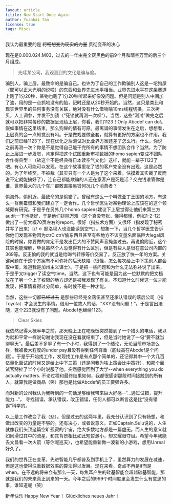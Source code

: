 ```yaml
---
layout: article
titile: New Start Once Again
author: Yuanhai Tan
license: true
tags: Miscs
---
```


我认为最重要的是 ~~将畅想变为现实的力量~~ 贯彻变革的决心

现在是0.000.024.M03，过去的一年由完全灰黑色的前9个月和晴空万里的后三个月组成。

> 先嗦某公司，我观测到的文化是骗与偷。

骗别人，骗上层，最致命的是骗自己。也许为了自己的工作欺骗别人这是一坨狗屎（耶可以正大光明的说啦）的东西和业界先进水平相当。业界先进水平在这条赛道上跑了1分20秒，某物也跑了1分20秒听起来好像没问题。但是问题是别人中间加了油，用的是一点抓地没有的胎，记时还是从20秒开始的。当然，这只是类比和现实世界里的任何事务没有关联，绝对没有什么借物喻10ms线程切换，三次拷贝，人工调参，并发不加锁（“死锁就再测一次呗”）。当然，这些“测试”做完之后就可以把非常每秒的数据呈现给上层，你看，我们1123！Only Abcdef can do!。假如事情在这里结束，那么狗屎的情有可原。最离谱的事情发生在之后，想想看，上层真的会一点知觉没有吗。于是做戏要做全套，就算有更好的方案也不许用。我们之前已经1123了，现在优化之后测试对比业界方案还差了怎么行。什么，你说之前再测一次？你是不是觉得自己能干完所有的事情不想团队合作？当然，为了防止上层进一步发觉，肯定得把这个试图重新审视数据的homo sapien变成不团队合作得典型！（欸这个不是经典得日本读空气文化）这样，就能一辈子1123了吧。有心人可能可以发现，在这个故事里花了钱的客户完全没有出现，这是必然的。为了年终奖，不被裁（其实只有一个人是为了这个来着，估摸着其实裁了反而说不定就能搞好了），连自己都能欺骗的人还在意客户是死是活？交完钱谁管你是谁，世界最大的几个车厂都敢直接黑钱何况几个消费者？

偷海外，偷附近，最致命的是偷错了。曾经有这么一个叫做亚丁王国的地方，有这么一群倒霉蛋和我们建立了一定合作。几个哲学医生对某物理论上应该在的这个领域颇有研究。于是乎在另外几个homo sapiens建议下上层觉得让他们来第三方audit一下也挺好，于是他们排除万难（这个真没夸张，懂得都懂，例如1-2-12）做出了一份大概70页左右的report。很好（指技术方面）又很坏（指发现了秘密并写了出来）[// <- 额洛坝人也没能读到空气] 。想象一下，当几个哲学医生告诉你他们发现某物因为ctrC ctrV偷东西且甚至有些地方不该变量名面临巨大legal风险的时候，你要做的肯定不是发出巨大的不赞同声音掩盖过去。再说偷附近，这个其实也能理解，毕竟虽然个人没觉得有什么区别，但是有些人是很在意公司内部的369等。反正偷的我的就当是给晦气转移等价交易了，反正放了快一年的方案。关键问题在于这个方案有不可弥补的后天缺陷（很怪，怎么每次给上中下策别人都会取中策，难道我是加州主义谋士）。于是把一些问题和为什么无法弥补说了出来，于是乎又trigger了读空气time。当然，这下也有可能是因为这一位默默的把文档放在了另一个上了权限的地方却还是被我发现了有关。不知道什么时候这一位才能发现，把事情看得过分简单，有时候不是一种才能。

当然，这些一切都~~已经过去~~ 是那些已经完全落伍甚至还承认错误的落后公司（指Toyota）才会发生的事情。借用一位故人的话，“XXY没有问题！”。于是言出法随，这个223就没有了问题。Abcdef也继续1123。

> Clear Skies

我依然记得大概半年之前，那天晚上正在吃晚饭突然接到了一个猎头的电话，我以为就和平常一样说句谢谢我现在没在看就结束了，但是当时她说了一句“要不就当聊聊天”。最后差不多聊了有一个小时，我得到了一个结论，无论当前市场怎么样，我被极大程度的under pay且没有得到任何尊重（底线高在Abcdef是个问题）。于是乎开始找工作，发现找工作是有点那个简单的，还记得其中一个大几百亿量化面试的时候又是给上中下三策（还是问我为啥上策会比中策好），和那个面试官掰扯了半个小时说服了他。突然感觉回到了大学--when everything you do actually matters. 不论过程和最终结果如何，我都很感谢那段时间接触到的所有人，就算我是做商品（笑）那也是比做Abcdef的员工要强许多。

而对新的公司我认为我听到的一句话足够给我带来巨大好感--“...通过试错，提升能力...”。 寻找错误，承认错误，改正错误，任何人都可以断言这是比“没有错误”科学的。

以上是工作改变了我（悲）。但是过去的这两年里，我充分认识到了只有畅想，和做出改变的力量是不够的。还有决心，或者说意义。正如Captain.Sulu说的，人生就像我们头顶这篇空旷孤寂的宇宙，绝大多数地方都是一篇虚无。而人生的意义就如同滑过其中的流星，和其背景相比如此短暂渺小，却又耀眼夺目。希望今年我能去文昌看一次火箭（等你呢巡天），也希望能重新做一波新的小游戏，想用Unreal好久了。

我们的世界正在变革，先进智能几乎都普及到手机上了，虽然算力的发展在减速，但是这也使得注重数据效率的算法得以发展。现在来看，奇点不再是if而是when。在不远的将来会有那么一天，每焦耳产生的硅基智能会超越碳基智能，那就是我们的未来真正到来的一天。今年之后的999个时间度里会发生什么有意思的事，谁知道呢（笑)

新年快乐
Happy New Year！
Glückliches neues Jahr！